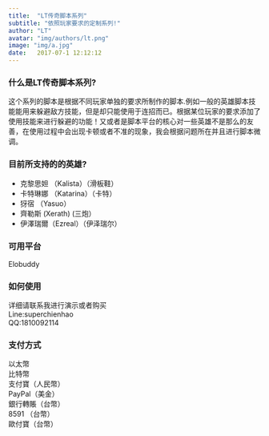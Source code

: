```yaml
---
title:  "LT传奇脚本系列"
subtitle: "依照玩家要求的定制系列!"
author: "LT"
avatar: "img/authors/lt.png"
image: "img/a.jpg"
date:   2017-07-1 12:12:12
---
```


### 什么是LT传奇脚本系列?
这个系列的脚本是根据不同玩家单独的要求所制作的脚本.例如一般的英雄脚本技能能用来躲避敌方技能，但是却只能使用于连招而已。根据某位玩家的要求添加了使用技能来进行躲避的功能！又或者是脚本平台的核心对一些英雄不是那么的友善，在使用过程中会出现卡顿或者不准的现象，我会根据问题所在并且进行脚本微调。

### 目前所支持的的英雄?
- 克黎思妲 （Kalista）（滑板鞋）
- 卡特琳娜 （Katarina）（卡特）
- 犽宿 （Yasuo）
- 齊勒斯 (Xerath) (三炮）
- 伊澤瑞爾（Ezreal）（伊泽瑞尔）

### 可用平台
Elobuddy

### 如何使用
详细请联系我进行演示或者购买  
Line:superchienhao  
QQ:1810092114  

### 支付方式
以太幣  
比特幣  
支付寶（人民幣）  
PayPal（美金）  
銀行轉賬（台幣）  
8591 （台幣）  
歐付寶（台幣）  
